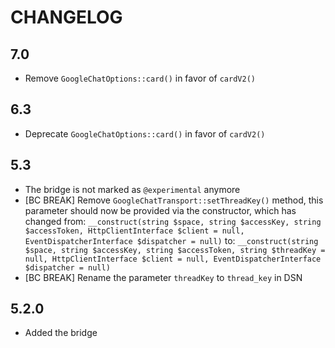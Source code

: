 CHANGELOG
=========

7.0
---

 * Remove `GoogleChatOptions::card()` in favor of `cardV2()`

6.3
---

 * Deprecate `GoogleChatOptions::card()` in favor of `cardV2()`

5.3
---

 * The bridge is not marked as `@experimental` anymore
 * [BC BREAK] Remove `GoogleChatTransport::setThreadKey()` method, this parameter should now be provided via the constructor,
   which has changed from:
   `__construct(string $space, string $accessKey, string $accessToken, HttpClientInterface $client = null, EventDispatcherInterface $dispatcher = null)`
   to:
   `__construct(string $space, string $accessKey, string $accessToken, string $threadKey = null, HttpClientInterface $client = null, EventDispatcherInterface $dispatcher = null)`
 * [BC BREAK] Rename the parameter `threadKey` to `thread_key` in DSN

5.2.0
-----

 * Added the bridge
